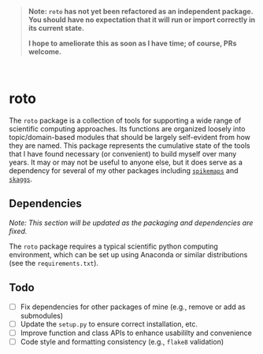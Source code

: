 > **Note: `roto` has not yet been refactored as an independent package. You should have no expectation that it will run or import correctly in its current state.**
>
> **I hope to ameliorate this as soon as I have time; of course, PRs welcome.**

<p>&nbsp;</p>

# roto

The `roto` package is a collection of tools for supporting a wide range of scientific computing approaches. Its functions are organized loosely into topic/domain-based modules that should be largely self-evident from how they are named. This package represents the cumulative state of the tools that I have found necessary (or convenient) to build myself over many years. It may or may not be useful to anyone else, but it does serve as a dependency for several of my other packages including [`spikemaps`](https://github.com/jdmonaco/spikemaps) and [`skaggs`](https://github.com/jdmonaco/skaggs).

## Dependencies

*Note: This section will be updated as the packaging and dependencies are fixed.*

The `roto` package requires a typical scientific python computing environment, which can be set up using Anaconda or similar distributions (see the `requirements.txt`). 

## Todo

- [ ] Fix dependencies for other packages of mine (e.g., remove or add as submodules)
- [ ] Update the `setup.py` to ensure correct installation, etc.
- [ ] Improve function and class APIs to enhance usabililty and convenience
- [ ] Code style and formatting consistency (e.g., `flake8` validation)
